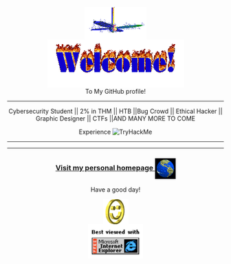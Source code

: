 <div align="center">
<img src="img/fan-1.gif" alt="Fan" align="center">
</div>

<div align="center">
<img src="img/welcome-fire.gif" alt="Welcome" align="center">
</div>

<div align="center">
To My  GitHub profile!
 <hr>


 Cybersecurity Student || 2% in THM || HTB ||Bug Crowd || Ethical Hacker || Graphic Designer || CTFs ||AND MANY MORE TO COME
 </hr>
 <div >
Experience
<img src="https://tryhackme-badges.s3.amazonaws.com/hrishabh57dev.png" alt="TryHackMe">
 <hr>

</div>

<hr>
</div>


<h3 align="center">
<a href="https://github.com/Hrishabh57Dev">Visit my personal homepage

<img src="img/website.gif" alt="Visit homepage" align="center">
</a>
</h3>




<div align="center">
<p>Have a good day!</p>
<div>
<img src="img/smile.gif" alt="Smiley" align="center">
</div>
</div>



<div align="center">
<img src="img/ie.jpg" alt="Best viewed with Microsoft Internet Explorer" align="center" width="128">
</div>

